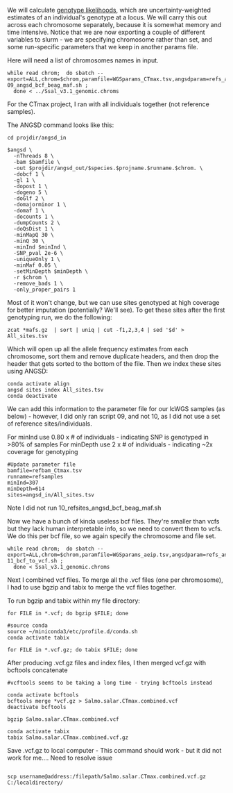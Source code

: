 We will calculate [genotype likelihoods](https://www.ncbi.nlm.nih.gov/pmc/articles/PMC3593722/), which are uncertainty-weighted estimates of an individual's genotype at a locus. We will carry this out across each chromosome separately, because it is somewhat memory and time intensive. Notice that we are now exporting a couple of different variables to slurm - we are specifying chromosome rather than set, and some run-specific parameters that we keep in another params file.

Here will need a list of chromosomes names in input.

```
while read chrom;  do sbatch --export=ALL,chrom=$chrom,paramfile=WGSparams_CTmax.tsv,angsdparam=refs_angsdparam.tsv  09_angsd_bcf_beag_maf.sh ;  
  done < ../Ssal_v3.1_genomic.chroms
```
For the CTmax project, I ran with all individuals together (not reference samples).

The ANGSD command looks like this:

```
cd projdir/angsd_in

$angsd \
  -nThreads 8 \
  -bam $bamfile \
  -out $projdir/angsd_out/$species.$projname.$runname.$chrom. \
  -dobcf 1 \
  -gl 1 \
  -dopost 1 \
  -dogeno 5 \
  -doGlf 2 \
  -domajorminor 1 \
  -domaf 1 \
  -docounts 1 \
  -dumpCounts 2 \
  -doQsDist 1 \
  -minMapQ 30 \
  -minQ 30 \
  -minInd $minInd \
  -SNP_pval 2e-6 \
  -uniqueOnly 1 \
  -minMaf 0.05 \
  -setMinDepth $minDepth \
  -r $chrom \
  -remove_bads 1 \
  -only_proper_pairs 1
 ```
Most of it won't change, but we can use sites genotyped at high coverage for better imputation (potentially? We'll see). To get these sites after the first genotyping run, we do the following:

```
zcat *mafs.gz  | sort | uniq | cut -f1,2,3,4 | sed '$d' > All_sites.tsv
```

Which will open up all the allele frequency estimates from each chromosome, sort them and remove duplicate headers, and then drop the header that gets sorted to the bottom of the file.  Then we index these sites using ANGSD:

```
conda activate align
angsd sites index All_sites.tsv
conda deactivate 
```
We can add this information to the parameter file for our lcWGS samples (as below) - however, I did only ran script 09, and not 10, as I did not use a set of reference sites/individuals. 

For minInd use 0.80 x # of individuals - indicating SNP is genotyped in >80% of samples
For minDepth use 2 x # of individuals - indicating ~2x coverage for genotyping

```
#Update parameter file 
bamfile=refbam_Ctmax.tsv
runname=refsamples
minInd=307
minDepth=614
sites=angsd_in/All_sites.tsv

```
Note I did not run 10_refsites_angsd_bcf_beag_maf.sh

Now we have a bunch of kinda useless bcf files. They're smaller than vcfs but they lack human interpretable info, so we need to convert them to vcfs. We do this per bcf file, so we again specify the chromosome and file set.

```
while read chrom;  do sbatch --export=ALL,chrom=$chrom,paramfile=WGSparams_aeip.tsv,angsdparam=refs_angsdparam.tsv  11_bcf_to_vcf.sh ;  
  done < Ssal_v3.1_genomic.chroms
```
Next I combined vcf files. To merge all the .vcf files (one per chromosome), I had to use bgzip and tabix to merge the vcf files together.

To run bgzip and tabix within my file directory:

```
for FILE in *.vcf; do bgzip $FILE; done

#source conda
source ~/miniconda3/etc/profile.d/conda.sh
conda activate tabix

for FILE in *.vcf.gz; do tabix $FILE; done
```

After producing .vcf.gz files and index files, I then merged vcf.gz with bcftools concatenate

```
#vcftools seems to be taking a long time - trying bcftools instead

conda activate bcftools
bcftools merge *vcf.gz > Salmo.salar.CTmax.combined.vcf
deactivate bcftools

bgzip Salmo.salar.CTmax.combined.vcf

conda activate tabix
tabix Salmo.salar.CTmax.combined.vcf.gz

```
Save .vcf.gz to local computer - This command should work - but it did not work for me.... Need to resolve issue
```

scp username@address:/filepath/Salmo.salar.CTmax.combined.vcf.gz C:/localdirectory/
